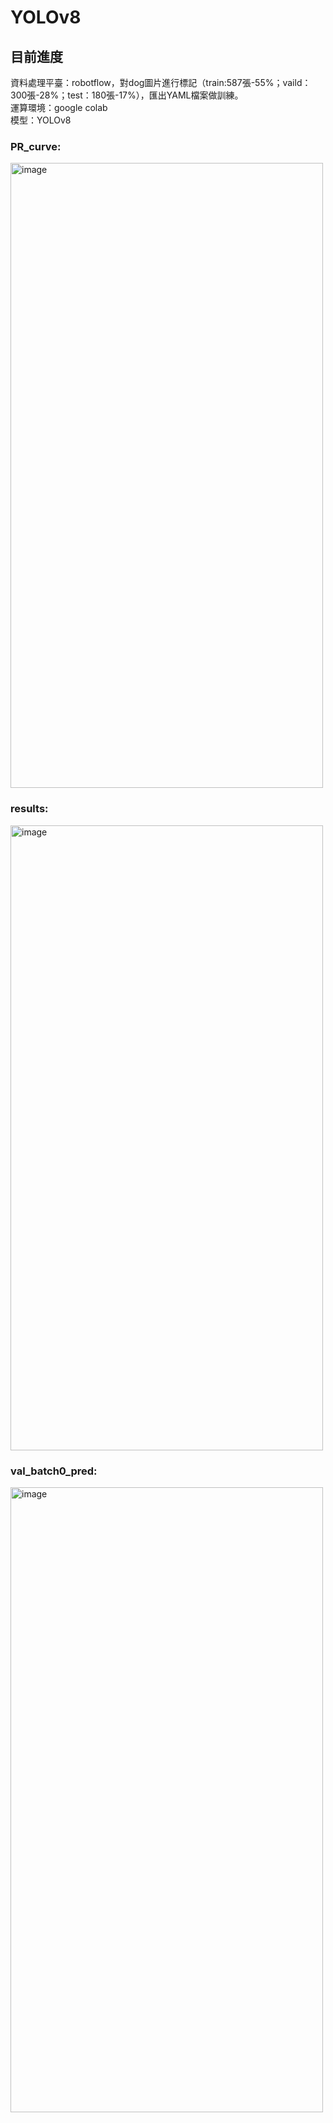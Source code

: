 ﻿# YOLOv8

## 目前進度
資料處理平臺：robotflow，對dog圖片進行標記（train:587張-55%；vaild：300張-28%；test：180張-17%），匯出YAML檔案做訓練。\
運算環境：google colab\
模型：YOLOv8
### PR_curve:
<img width="500" height="1000" alt="image" src="https://github.com/user-attachments/assets/609965e1-24af-4ec2-a513-83cd4ef5e125" />

### results:
<img width="500" height="1000" alt="image" src="https://github.com/user-attachments/assets/aff46ab5-708f-4073-b281-ebfa81ff2029" />

### val_batch0_pred:
<img width="500" height="1000" alt="image" src="https://github.com/user-attachments/assets/151a2122-f48f-4e39-ac97-b0134a18ff12" />




